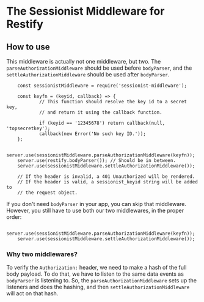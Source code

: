 # The Sessionist Middleware for Restify

## How to use

This middleware is actually not one middleware, but two. The 
`parseAuthorizationMiddleware` should be used before `bodyParser`, and the
`settleAuthorizationMiddleware` should be used after `bodyParser`.

		const sessionistMiddleware = require('sessionist-middleware');

		const keyfn = (keyid, callback) => {
				// This function should resolve the key id to a secret key,
				// and return it using the callback function.

				if (keyid == '12345678') return callback(null, 'topsecretkey');
				callback(new Error('No such key ID.'));
		};

		server.use(sessionistMiddleware.parseAuthorizationMiddleware(keyfn));
		server.use(restify.bodyParser()); // Should be in between.
		server.use(sessionistMiddleware.settleAuthorizationMiddleware());

		// If the header is invalid, a 401 Unauthorized will be rendered.
		// If the header is valid, a sessionist_keyid string will be added to
		// the request object.

If you don't need `bodyParser` in your app, you can skip that middleware.
However, you still have to use both our two middlewares, in the proper order:

		server.use(sessionistMiddleware.parseAuthorizationMiddleware(keyfn));
		server.use(sessionistMiddleware.settleAuthorizationMiddleware());

### Why two middlewares?

To verify the `Authorization:` header, we need to make a hash of the full body
payload. To do that, we have to listen to the same data events as
`bodyParser` is listening to. So, the `parseAuthorizationMiddleware` sets up
the listeners and does the hashing, and then `settleAuthorizationMiddleware`
will act on that hash.
